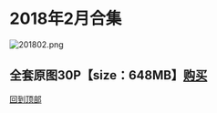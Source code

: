 # 2018年2月合集
![201802.png](https://www.nsaimg.com/2020/04/02/5e85acc684ebf.png)
## 全套原图30P【size：648MB】[购买]()<br>
[回到顶部](#readme)

